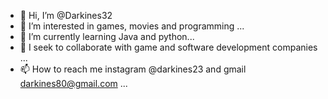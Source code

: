 - 👋 Hi, I’m @Darkines32
- 👀 I’m interested in games, movies and programming ...
- 🌱 I’m currently learning Java and python...
- 💞️ I seek to collaborate with game and software development companies ...
- 📫 How to reach me instagram @darkines23 and gmail darkines80@gmail.com ...

<!---
Darkines32/Darkines32 is a ✨ special ✨ repository because its `README.md` (this file) appears on your GitHub profile.
You can click the Preview link to take a look at your changes.
--->
